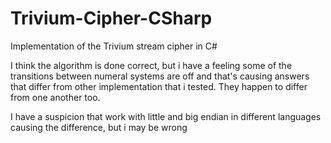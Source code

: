 # Trivium-Cipher-CSharp
Implementation of the Trivium stream cipher in C#

I think the algorithm is done correct, but i have a feeling some of the transitions between numeral systems are off 
and that's causing answers that differ from other implementation that i tested. They happen to differ from one another too.

I have a suspicion that work with little and big endian in different languages causing the difference, but i may be wrong
